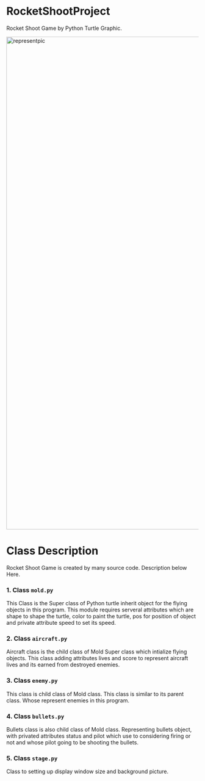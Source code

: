 # RocketShootProject

Rocket Shoot Game by Python Turtle Graphic.

<img width="1292" alt="representpic" src="https://user-images.githubusercontent.com/88821578/144994155-f4585640-fcb6-4cc4-9e62-7f0e3f3809a0.png">

# Class Description

Rocket Shoot Game is created by many source code. 
Description below Here.

### 1. Class `mold.py`

This Class is the Super class of Python turtle inherit object for the flying objects in this program.
This module requires serveral attributes which are shape to shape the turtle, color to paint the turtle, pos for position of object and private attribute speed to set its speed.

### 2. Class `aircraft.py`

Aircraft class is the child class of Mold Super class which intialize flying objects.
This class adding attributes lives and score to represent aircraft lives and its earned from destroyed enemies.

### 3. Class `enemy.py`

This class is child class of Mold class. This class is similar to its parent class. Whose represent enemies in this program.

### 4. Class `bullets.py`

Bullets class is also child class of Mold class. Representing bullets object, with privated attributes status and pilot which use to considering firing or not and whose pilot going to be shooting the bullets.

### 5. Class `stage.py`

Class to setting up display window size and background picture.




